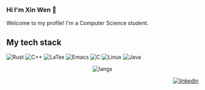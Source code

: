 ### Hi I'm Xin Wen 👋
Welcome to my profile! I'm a Computer Science student.

## My tech stack 
![Rust](https://img.shields.io/badge/-%20Rust%20-%20Rust?style=flat&logo=rust&color=%20%23b7410e)
![C++](https://img.shields.io/badge/-%20C%2B%2B%20-%20C%2B%2B?style=flat&logo=c%2B%2B&color=%23488bd4)
![LaTex](https://img.shields.io/badge/-%20LaTex%20-%20LaTex?style=flat&logo=latex&color=%23189990)
![Emacs](https://img.shields.io/badge/-%20Emacs%20-%20Emacs?style=flat&logo=gnuemacs&logoColor=%23ffffff&color=%238153b5)
![C](https://img.shields.io/badge/-%20C%20?style=flat&logo=c&color=%2300599d)
![Linux](https://img.shields.io/badge/Linux-informational?style=flat&logo=linux&logoColor=white)
![Java](https://img.shields.io/badge/-%20Java%20-%20Java?style=flat&logo=openjdk&logoColor=%23ffffff&color=%23b43136)
<p align="center">
 <img src="https://github-readme-stats.vercel.app/api/top-langs/?username=xinwen-zhangliu&theme=onedark&hide=makefile" alt="langs"/></a> 
</p>  



<p align="right">
  <a href="https://www.linkedin.com/in/xinwen-zhangliu/" target="blank"><img src="https://img.shields.io/badge/LinkedIn-0077B5?style=for-the-badge&logo=linkedin&logoColor=white" alt="linkedin"/></a> 
</p> 


<!--
 
**xinwen-zhangliu/xinwen-zhangliu** is a ✨ _special_ ✨ repository because its `README.md` (this file) appears on your GitHub profile.
[![Top Langs](https://github-readme-stats.vercel.app/api/top-langs/?username=xinwen-zhangliu&theme=transparent)](https://github.com/anuraghazra/github-readme-stats)
Here are some ideas to get you started:

- 🔭 I’m currently working on ...
- 🌱 I’m currently learning ...
- 👯 I’m looking to collaborate on ...
- 🤔 I’m looking for help with ...
- 💬 Ask me about ...
- 📫 How to reach me: ...
- 😄 Pronouns: ...
- ⚡ Fun fact: ...
-->
